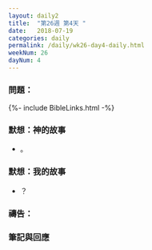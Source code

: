 ```yaml
---
layout: daily2
title:  "第26週 第4天 "
date:   2018-07-19
categories: daily
permalink: /daily/wk26-day4-daily.html
weekNum: 26
dayNum: 4
---
```


### 問題：

{%- include BibleLinks.html -%}

### 默想：神的故事 
+ 。 

### 默想：我的故事 
+ ？

### 禱告：

### 筆記與回應
